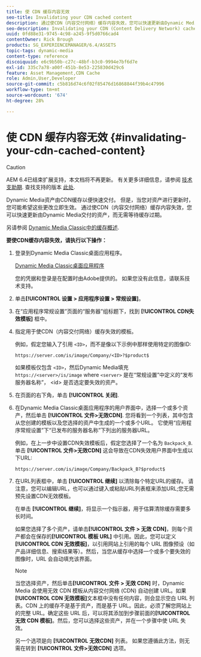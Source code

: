 ```yaml
---
title: 使 CDN 缓存内容无效
seo-title: Invalidating your CDN cached content
description: 通过使CDN（内容交付网络）缓存内容失效，您可以快速更新由Dynamic Media交付的资产，而无需等待缓存过期。
seo-description: Invalidating your CDN (Content Delivery Network) cached content lets you quickly update assets that are delivered by Dynamic Media, instead of waiting for the cache to expire.
uuid: 0fd88e31-9745-4c98-a245-9f5d0766cad4
contentOwner: Rick Brough
products: SG_EXPERIENCEMANAGER/6.4/ASSETS
topic-tags: dynamic-media
content-type: reference
discoiquuid: e6c9b50b-c27c-48bf-b3c0-9994e7bf6d7e
exl-id: 335c7a78-a00f-451b-8e53-225830d429c6
feature: Asset Management,CDN Cache
role: Admin,User,Developer
source-git-commit: c5b816d74c6f02f85476d16868844f39b4c47996
workflow-type: tm+mt
source-wordcount: '674'
ht-degree: 28%

---
```


# 使 CDN 缓存内容无效 {#invalidating-your-cdn-cached-content}

>[!CAUTION]
>
>AEM 6.4已结束扩展支持，本文档将不再更新。 有关更多详细信息，请参阅 [技术支助期](https://helpx.adobe.com/cn/support/programs/eol-matrix.html). 查找支持的版本 [此处](https://experienceleague.adobe.com/docs/).

Dynamic Media资产由CDN缓存以便快速交付。 但是，当您对资产进行更新时，您可能希望这些更改立即生效。 通过使CDN（内容交付网络）缓存内容失效，您可以快速更新由Dynamic Media交付的资产，而无需等待缓存过期。

另请参阅 [Dynamic Media Classic中的缓存概述](https://helpx.adobe.com/experience-manager/scene7/kb/base/caching-questions/scene7-caching-overview.html).

**要使CDN缓存内容失效，请执行以下操作：**

1. 登录到Dynamic Media Classic桌面应用程序。

   [Dynamic Media Classic桌面应用程序](https://experienceleague.adobe.com/docs/dynamic-media-classic/using/intro/dynamic-media-classic-desktop-app.html#system-requirements-dmc-app)

   您的凭据和登录是在配置时由Adobe提供的。 如果您没有此信息，请联系技术支持。

1. 单击&#x200B;**[!UICONTROL 设置 > 应用程序设置 > 常规设置]**。
1. 在“应用程序常规设置”页面的“服务器”组标题下，找到 **[!UICONTROL CDN失效模板]** 框中。

1. 指定用于使CDN（内容交付网络）缓存失效的模板。

   例如，假定您输入了引用 `<ID>`，而不是像以下示例中那样使用特定的图像ID:

   `https://server.com/is/image/Company/<ID>?$product$`

   如果模板仅包含 `<ID>`，然后Dynamic Media填充 `https://<server>/is/image` where `<server>` 是在“常规设置”中定义的“发布服务器名称”， &lt;id> 是否选定要失效的资产。

1. 在页面的右下角，单击 **[!UICONTROL 关闭]**.
1. 在Dynamic Media Classic桌面应用程序的用户界面中，选择一个或多个资产，然后单击 **[!UICONTROL 文件>无效CDN]**. 您将看到一个列表，其中包含从您创建的模板以及您选择的资产中生成的一个或多个URL。 它使用“应用程序常规设置”下“已发布的服务器名称”下列出的服务器URL。

   例如，在上一步中设置CDN失效模板后，假定您选择了一个名为 `Backpack_B`. 单击 **[!UICONTROL 文件>无效CDN]** 这会导致在CDN失效用户界面中生成以下URL:

   `https://server.com/is/image/Company/Backpack_B?$product$`

1. 在URL列表框中，单击 **[!UICONTROL 继续]** 以清除每个特定URL的缓存。 请注意，您可以编辑URL，也可以通过键入或粘贴URL列表框来添加URL;您无需预先设置CDN无效模板。

   在单击 **[!UICONTROL 继续]**，将显示一个指示器，用于估算清除缓存需要多长时间。

   如果您选择了多个资产，请单击&#x200B;**[!UICONTROL 文件 > 无效 CDN]**，则每个资产都会在保存的&#x200B;**[!UICONTROL 模板 URL]** 中引用。因此，您可以定义 **[!UICONTROL CDN 无效模板]**，以引用网站上引用的每个 URL 图像预设（如产品详细信息、搜索结果等）。然后，当您从缓存中选择一个或多个要失效的图像时，URL 会自动填充该界面。

   >[!NOTE]
   >
   >当您选择资产，然后单击&#x200B;**[!UICONTROL 文件 > 无效 CDN]** 时，Dynamic Media 会使用无效 CDN 模板从内容交付网络 (CDN) 自动创建 URL。如果 **[!UICONTROL CDN 无效模板]**&#x200B;文本框中没有任何内容，则会显示空白 URL 列表。CDN 上的缓存不是基于资产，而是基于 URL。因此，必须了解您网站上的完整 URL。确定这些 URL 后，可以将其添加到步骤前面的&#x200B;**[!UICONTROL 无效 CDN 模板]**。然后，您可以选择这些资产，并在一个步骤中使 URL 失效。
   >
   >另一个选项是向 **[!UICONTROL 无效CDN]** 列表。 如果您遵循此方法，则无需在转到 **[!UICONTROL 文件>无效CDN]** 选项。
